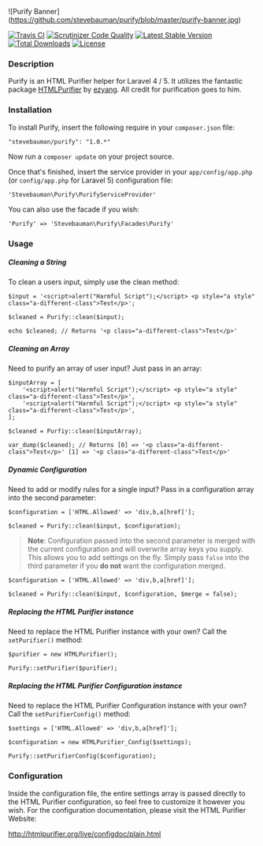 ![Purify Banner]
(https://github.com/stevebauman/purify/blob/master/purify-banner.jpg)

[![Travis CI](https://img.shields.io/travis/stevebauman/purify.svg?style=flat-square)](https://travis-ci.org/stevebauman/purify)
[![Scrutinizer Code Quality](https://img.shields.io/scrutinizer/g/stevebauman/purify.svg?style=flat-square)](https://scrutinizer-ci.com/g/stevebauman/purify/?branch=master)
[![Latest Stable Version](https://img.shields.io/packagist/v/stevebauman/purify.svg?style=flat-square)](https://packagist.org/packages/stevebauman/purify)
[![Total Downloads](https://img.shields.io/packagist/dt/stevebauman/purify.svg?style=flat-square)](https://packagist.org/packages/stevebauman/purify)
[![License](https://img.shields.io/packagist/l/stevebauman/purify.svg?style=flat-square)](https://packagist.org/packages/stevebauman/purify)

### Description

Purify is an HTML Purifier helper for Laravel 4 / 5. It utilizes the fantastic package [HTMLPurifier](https://github.com/ezyang/htmlpurifier)
by [ezyang](https://github.com/ezyang). All credit for purification goes to him.

### Installation

To install Purify, insert the following require in your `composer.json` file:

    "stevebauman/purify": "1.0.*"

Now run a `composer update` on your project source.

Once that's finished, insert the service provider in your `app/config/app.php`
(or `config/app.php` for Laravel 5) configuration file:

    'Stevebauman\Purify\PurifyServiceProvider'
    
You can also use the facade if you wish:

    'Purify' => 'Stevebauman\Purify\Facades\Purify'

### Usage

##### Cleaning a String

To clean a users input, simply use the clean method:

    $input = '<script>alert("Harmful Script");</script> <p style="a style" class="a-different-class">Test</p>';
    
    $cleaned = Purify::clean($input);
    
    echo $cleaned; // Returns '<p class="a-different-class">Test</p>'

##### Cleaning an Array

Need to purify an array of user input? Just pass in an array:

    $inputArray = [
        '<script>alert("Harmful Script");</script> <p style="a style" class="a-different-class">Test</p>',
        '<script>alert("Harmful Script");</script> <p style="a style" class="a-different-class">Test</p>',
    ];
    
    $cleaned = Purfiy::clean($inputArray);
    
    var_dump($cleaned); // Returns [0] => '<p class="a-different-class">Test</p>' [1] => '<p class="a-different-class">Test</p>'

##### Dynamic Configuration

Need to add or modify rules for a single input? Pass in a configuration array into the second parameter:

    $configuration = ['HTML.Allowed' => 'div,b,a[href]'];
    
    $cleaned = Purify::clean($input, $configuration);

> **Note**: Configuration passed into the second parameter is merged with the current configuration and will overwrite array keys you supply.
This allows you to add settings on the fly. Simply pass `false` into the third parameter if you **do not** want the configuration merged.

    $configuration = ['HTML.Allowed' => 'div,b,a[href]'];
    
    $cleaned = Purify::clean($input, $configuration, $merge = false);

##### Replacing the HTML Purifier instance

Need to replace the HTML Purifier instance with your own? Call the `setPurifier()` method:
    
    $purifier = new HTMLPurifier();
    
    Purify::setPurifier($purifier);

##### Replacing the HTML Purifier Configuration instance

Need to replace the HTML Purifier Configuration instance with your own? Call the `setPurifierConfig()` method:
    
    $settings = ['HTML.Allowed' => 'div,b,a[href]'];

    $configuration = new HTMLPurifier_Config($settings);
    
    Purify::setPurifierConfig($configuration);

### Configuration

Inside the configuration file, the entire settings array is passed directly to the HTML Purifier configuration, so feel
free to customize it however you wish. For the configuration documentation, please visit the HTML Purifier Website:

http://htmlpurifier.org/live/configdoc/plain.html
